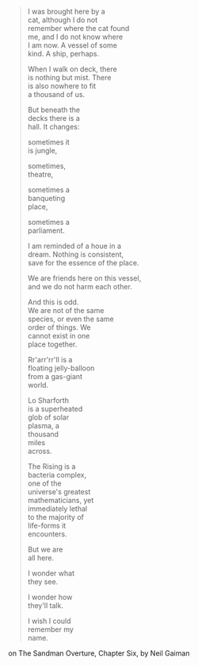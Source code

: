 > I was brought here by a  
> cat, although I do not  
> remember where the cat found  
> me, and I do not know where  
> I am now. A vessel of some  
> kind. A ship, perhaps.
>
> When I walk on deck, there  
> is  nothing but mist. There  
> is also nowhere to fit  
> a thousand of us.
>
> But beneath the  
> decks there is a  
> hall. It changes:
>
> sometimes it  
> is jungle,
>
> sometimes,  
> theatre,
>
> sometimes a  
> banqueting  
> place,
>
> sometimes a  
> parliament.
>
> I am reminded of a houe in a  
> dream. Nothing is consistent,  
> save for the essence of the place.
>
> We are friends here on this vessel,  
> and we do not harm each other.
>
> And this is odd.  
> We are not of the same  
> species, or even the same  
> order of things. We  
> cannot exist in one  
> place together.
>
> Rr'arr'rr'll is a  
> floating jelly-balloon  
> from a gas-giant  
> world.
>
> Lo Sharforth  
> is a superheated  
> glob of solar  
> plasma, a  
> thousand  
> miles  
> across.
>
> The Rising is a  
> bacteria complex,  
> one of the  
> universe's greatest  
> mathematicians, yet  
> immediately lethal  
> to the majority of  
> life-forms it  
> encounters.
>
> But we are  
> all here.
>
> I wonder what  
> they see.
>
> I wonder how  
> they'll talk.
>
> I wish I could  
> remember my  
> name.

on The Sandman Overture, Chapter Six, by Neil Gaiman
